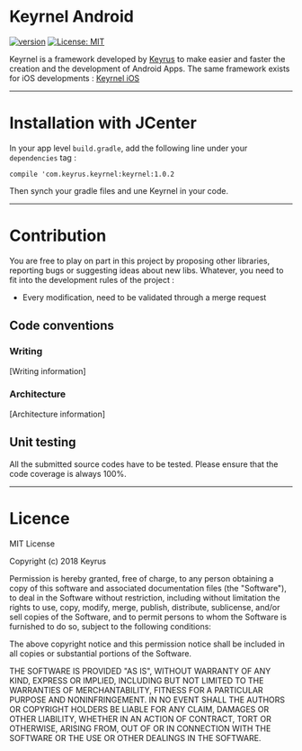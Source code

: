 # Keyrnel Android 
[![version](https://img.shields.io/badge/version-1.0.2-blue.svg)](https://github.com/keyrusrocks/Keyrnel-Android/releases) [![License: MIT](https://img.shields.io/badge/License-MIT-yellow.svg)](https://opensource.org/licenses/MIT)

Keyrnel is a framework developed by [Keyrus](www.keyrus.com) to make easier and faster the creation and the development of Android Apps.
The same framework exists for iOS developments : [Keyrnel iOS](https://github.com/keyrusrocks/Keyrnel-iOS)

***
# Installation with JCenter

In your app level `build.gradle`, add the following line under your `dependencies` tag :

```
compile 'com.keyrus.keyrnel:keyrnel:1.0.2
```

Then synch your gradle files and une Keyrnel in your code.


***
# Contribution

You are free to play on part in this project by proposing other libraries, reporting bugs or suggesting ideas about new libs. Whatever, you need to fit into the development rules of the project :
- Every modification, need to be validated through a merge request

## Code conventions

### Writing

[Writing information]

### Architecture

[Architecture information]

## Unit testing
All the submitted source codes have to be tested.
Please ensure that the code coverage is always 100%.

***
# Licence

MIT License

Copyright (c) 2018 Keyrus

Permission is hereby granted, free of charge, to any person obtaining a copy
of this software and associated documentation files (the "Software"), to deal
in the Software without restriction, including without limitation the rights
to use, copy, modify, merge, publish, distribute, sublicense, and/or sell
copies of the Software, and to permit persons to whom the Software is
furnished to do so, subject to the following conditions:

The above copyright notice and this permission notice shall be included in all
copies or substantial portions of the Software.

THE SOFTWARE IS PROVIDED "AS IS", WITHOUT WARRANTY OF ANY KIND, EXPRESS OR
IMPLIED, INCLUDING BUT NOT LIMITED TO THE WARRANTIES OF MERCHANTABILITY,
FITNESS FOR A PARTICULAR PURPOSE AND NONINFRINGEMENT. IN NO EVENT SHALL THE
AUTHORS OR COPYRIGHT HOLDERS BE LIABLE FOR ANY CLAIM, DAMAGES OR OTHER
LIABILITY, WHETHER IN AN ACTION OF CONTRACT, TORT OR OTHERWISE, ARISING FROM,
OUT OF OR IN CONNECTION WITH THE SOFTWARE OR THE USE OR OTHER DEALINGS IN THE
SOFTWARE.
